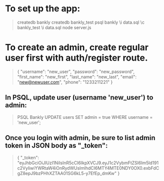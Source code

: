 # To set up the app:
> createdb bankly
 createdb bankly_test
 psql bankly
    \i data.sql 
 \c bankly_test
    \i data.sql 
 node server.js

# To create an admin, create regular user first with auth/register route.
> {
        "username": "new_user",
        "password": "new_password",
        "first_name": "new_first",
        "last_name": "new_last",
        "email": "new@newuser.com",
        "phone": "1233211221"
      }

## In PSQL, update user (username 'new_user') to admin:
> PSQL Bankly
    UPDATE users
    SET admin = true
    WHERE username = 'new_user';

## Once you login with admin, be sure to list admin token in JSON body as "_token":
> {
	"_token": "eyJhbGciOiJIUzI1NiIsInR5cCI6IkpXVCJ9.eyJ1c2VybmFtZSI6Im5ld191c2VyIiwiYWRtaW4iOnRydWUsImlhdCI6MTY4MTE0NDY0OX0.exbFdCgZ8epJ9bzPHhXZTAA01SG6kL5-y7EfEp_dmKw"
}

